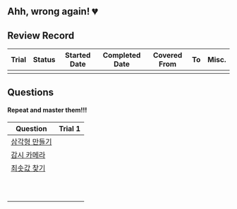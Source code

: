 ## Ahh, wrong again! :broken_heart:

## Review Record
|Trial|Status|Started Date|Completed Date|Covered From|To |Misc.|
|:---:|:----:|:----------:|:------------:|:----------:|:-:|:---:|
||||||||


## Questions
#### Repeat and master them!!!

|Question|Trial 1|
|--------|-------|
|[삼각형 만들기](https://www.acmicpc.net/problem/1448) | |
|[감시 카메라](https://www.acmicpc.net/problem/5884) | |
|[최솟값 찾기](https://www.acmicpc.net/problem/11003) | |
| | |
| | |
| | |
| | |
| | |
| | |
| | |
| | |
| | |
| | |